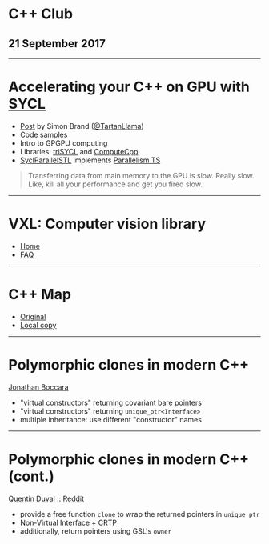 <!-- page_number: true -->
<!-- $theme: default -->

# C++ Club

## 21 September 2017

---

# Accelerating your C++ on GPU with [SYCL](https://www.khronos.org/sycl)

* [Post](https://blog.tartanllama.xyz/sycl/) by Simon Brand ([@TartanLlama](https://twitter.com/TartanLlama))
* Code samples
* Intro to GPGPU computing
* Libraries: [triSYCL](https://github.com/Xilinx/triSYCL) and [ComputeCpp](https://www.codeplay.com/products/computesuite/computecpp)
* [SyclParallelSTL](https://github.com/KhronosGroup/SyclParallelSTL) implements [Parallelism TS](https://github.com/cplusplus/parallelism-ts)

> Transferring data from main memory to the GPU is slow. Really slow. Like, kill all your performance and get you fired slow.

---

# VXL: Computer vision library

* [Home](http://vxl.sourceforge.net)
* [FAQ](http://vxl.sourceforge.net/vxl-users-faq.html)

---

# C++ Map

* [Original](http://cppmap.jimblog.me/cppmap_v3.png)
* [Local copy](img/cppmap_v3.png)

---

# Polymorphic clones in modern C++

[Jonathan Boccara](https://www.fluentcpp.com/2017/09/08/make-polymorphic-copy-modern-cpp/)

* "virtual constructors" returning covariant bare pointers
* "virtual constructors" returning `unique_ptr<Interface>`
* multiple inheritance: use different "constructor" names

---

# Polymorphic clones in modern C++ (cont.)

[Quentin Duval](https://deque.blog/2017/09/08/how-to-make-a-better-polymorphic-clone/) :: [Reddit](https://www.reddit.com/r/cpp/comments/6yug0q/how_to_make_a_better_polymorphic_clone_in_modern/)

* provide a free function `clone` to wrap the returned pointers in `unique_ptr`
* Non-Virtual Interface + CRTP
* additionally, return pointers using GSL's `owner`
